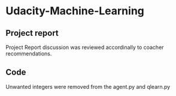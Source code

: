 # Udacity-Machine-Learning

## Project report 
Project Report discussion was reviewed accordinally to coacher recommendations.

## Code
Unwanted integers were removed from the agent.py and qlearn.py

